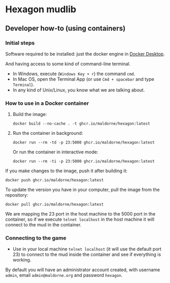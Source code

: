 
# Hexagon mudlib

## Developer how-to (using containers)

### Initial steps

Software required to be installed: just the docker engine in [Docker Desktop](https://www.docker.com/products/docker-desktop/).

And having access to some kind of command-line terminal.

  * In Windows, execute (`Windows Key + r`) the command `cmd`. 
  * In Mac OS, open the Terminal App (or use `Cmd + spacebar` and type `Terminal`).
  * In any kind of Unix/Linux, you know what we are talking about.

### How to use in a Docker container

1. Build the image:

   `docker build --no-cache . -t ghcr.io/maldorne/hexagon:latest`

2. Run the container in background:

   `docker run --rm -td -p 23:5000 ghcr.io/maldorne/hexagon:latest`

   Or run the container in interactive mode:

   `docker run --rm -ti -p 23:5000 ghcr.io/maldorne/hexagon:latest`

If you make changes to the image, push it after building it:

`docker push ghcr.io/maldorne/hexagon:latest`

To update the version you have in your computer, pull the image from the repository:

`docker pull ghcr.io/maldorne/hexagon:latest`
   
We are mapping the 23 port in the host machine to the 5000 port in the container, so if we execute `telnet localhost` in the host machine it will connect to the mud in the container.

### Connecting to the game

- Use in your local machine `telnet localhost` (it will use the default port 23) to connect to the mud inside the container and see if everything is working.

By default you will have an administrator account created, with username `admin`, email `admin@maldorne.org` and password `hexagon`.
